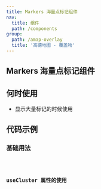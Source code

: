 ```yaml
---
title: Markers 海量点标记组件
nav:
  title: 组件
  path: /components
group:
  path: /amap-overlay
  title: '高德地图 - 覆盖物'
---
```


##  Markers 海量点标记组件

## 何时使用

- 显示大量标记的时候使用

## 代码示例

### 基础用法

<code src="./demo/demo-01.tsx" />

### useCluster 属性的使用

<code src="./demo/demo-02.tsx" />

